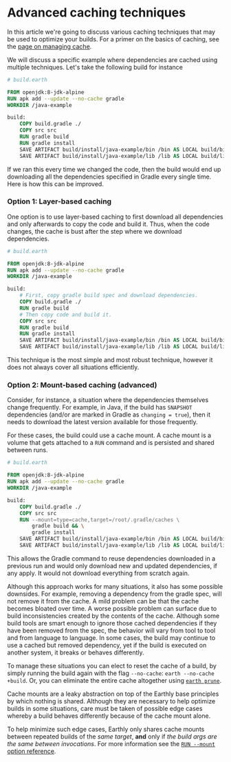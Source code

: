# Advanced caching techniques

In this article we're going to discuss various caching techniques that may be used to optimize your builds. For a primer on the basics of caching, see the [page on managing cache](./cache.md).

We will discuss a specific example where dependencies are cached using multiple techniques. Let's take the following build for instance

```Dockerfile
# build.earth

FROM openjdk:8-jdk-alpine
RUN apk add --update --no-cache gradle
WORKDIR /java-example

build:
    COPY build.gradle ./
    COPY src src
    RUN gradle build
    RUN gradle install
    SAVE ARTIFACT build/install/java-example/bin /bin AS LOCAL build/bin
    SAVE ARTIFACT build/install/java-example/lib /lib AS LOCAL build/lib
```

If we ran this every time we changed the code, then the build would end up downloading all the dependencies specified in Gradle every single time. Here is how this can be improved.

### Option 1: Layer-based caching

One option is to use layer-based caching to first download all dependencies and only afterwards to copy the code and build it. Thus, when the code changes, the cache is bust after the step where we download dependencies.

```Dockerfile
# build.earth

FROM openjdk:8-jdk-alpine
RUN apk add --update --no-cache gradle
WORKDIR /java-example

build:
    # First, copy gradle build spec and download dependencies.
    COPY build.gradle ./
    RUN gradle build
    # Then copy code and build it.
    COPY src src
    RUN gradle build
    RUN gradle install
    SAVE ARTIFACT build/install/java-example/bin /bin AS LOCAL build/bin
    SAVE ARTIFACT build/install/java-example/lib /lib AS LOCAL build/lib
```

This technique is the most simple and most robust technique, however it does not always cover all situations efficiently.

### Option 2: Mount-based caching (advanced)

Consider, for instance, a situation where the dependencies themselves change frequently. For example, in Java, if the build has `SNAPSHOT` dependencies (and/or are marked in Gradle as `changing = true`), then it needs to download the latest version available for those frequently.

For these cases, the build could use a cache mount. A cache mount is a volume that gets attached to a `RUN` command and is persisted and shared between runs.

```Dockerfile
# build.earth

FROM openjdk:8-jdk-alpine
RUN apk add --update --no-cache gradle
WORKDIR /java-example

build:
    COPY build.gradle ./
    COPY src src
    RUN --mount=type=cache,target=/root/.gradle/caches \
        gradle build && \
        gradle install
    SAVE ARTIFACT build/install/java-example/bin /bin AS LOCAL build/bin
    SAVE ARTIFACT build/install/java-example/lib /lib AS LOCAL build/lib
```

This allows the Gradle command to reuse dependencies downloaded in a previous run and would only download new and updated dependencies, if any apply. It would not download everything from scratch again.

Although this approach works for many situations, it also has some possible downsides. For example, removing a dependency from the gradle spec, will not remove it from the cache. A mild problem can be that the cache becomes bloated over time. A worse possible problem can surface due to build inconsistencies created by the contents of the cache. Although some build tools are smart enough to ignore those cached dependencies if they have been removed from the spec, the behavior will vary from tool to tool and from language to language. In some cases, the build may continue to use a cached but removed dependency, yet if the build is executed on another system, it breaks or behaves differently.

To manage these situations you can elect to reset the cache of a build, by simply running the build again with the flag `--no-cache`: `earth --no-cache +build`. Or, you can eliminate the entire cache altogether using [`earth prune`](../earth-command/earth-command.md#earth-prune).

Cache mounts are a leaky abstraction on top of the Earthly base principles by which nothing is shared. Although they are necessary to help optimize builds in some situations, care must be taken of possible edge cases whereby a build behaves differently because of the cache mount alone.

To help minimize such edge cases, Earthly only shares cache mounts between repeated builds of the *same target*, **and** only if *the build args are the same between invocations*. For more information see the [`RUN --mount` option reference](../earthfile/earthfile.md#run).
